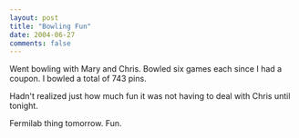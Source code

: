 ```yaml
---
layout: post
title: "Bowling Fun"
date: 2004-06-27
comments: false
---
```

Went bowling with Mary and Chris. Bowled six games each since I had a coupon.
I bowled a total of 743 pins.




Hadn't realized just how much fun it was not having to deal with Chris until
tonight.




Fermilab thing tomorrow. Fun.
